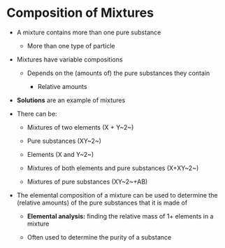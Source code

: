 # Composition of Mixtures
-   A mixture contains more than one pure substance

    -   More than one type of particle
-   Mixtures have variable compositions

    -   Depends on the (amounts of) the pure substances they contain

        -   Relative amounts
-   **Solutions** are an example of mixtures
-   There can be:

    -   Mixtures of two elements (X + Y~2~)

    -   Pure substances (XY~2~)

    -   Elements (X and Y~2~)

    -   Mixtures of both elements and pure substances (X+XY~2~)

    -   Mixtures of pure substances (XY~2~+AB)
-   The elemental composition of a mixture can be used to determine the (relative amounts) of the pure substances that it is made of

    -   **Elemental analysis:** finding the relative mass of 1+ elements in a mixture

    -   Often used to determine the purity of a substance


